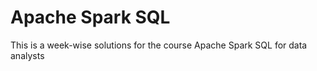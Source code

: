 # Apache Spark SQL 
 This is a week-wise solutions for the course Apache Spark SQL for data analysts
